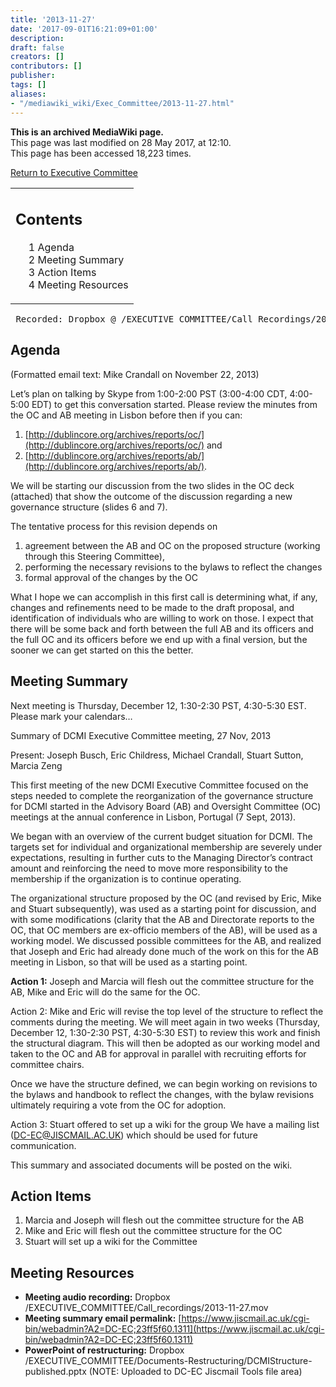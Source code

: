 ```yaml
---
title: '2013-11-27'
date: '2017-09-01T16:21:09+01:00'
description: 
draft: false
creators: []
contributors: []
publisher: 
tags: []
aliases:
- "/mediawiki_wiki/Exec_Committee/2013-11-27.html"
---
```


 **This is an archived MediaWiki page.**  
This page was last modified on 28 May 2017, at 12:10.  
This page has been accessed 18,223 times.

[Return to Executive Committee](/mediawiki_wiki/Exec_Committee)

<table id="toc" class="toc">
  <tr>
    <td>
      <div id="toctitle">
        <h2>Contents</h2>
      </div>
      <ul>
        <li class="toclevel-1 tocsection-1"><a href="#Agenda"><span class="tocnumber">1</span> <span class="toctext">Agenda</span></a></li>
        <li class="toclevel-1 tocsection-2"><a href="#Meeting_Summary"><span class="tocnumber">2</span> <span class="toctext">Meeting Summary</span></a></li>
        <li class="toclevel-1 tocsection-3"><a href="#Action_Items"><span class="tocnumber">3</span> <span class="toctext">Action Items</span></a></li>
        <li class="toclevel-1 tocsection-4"><a href="#Meeting_Resources"><span class="tocnumber">4</span> <span class="toctext">Meeting Resources</span></a></li>
      </ul>
    </td>
  </tr>
</table>


<pre> Recorded: Dropbox @ /EXECUTIVE COMMITTEE/Call_Recordings/2013-11-26.mov
</pre>
## Agenda 

(Formatted email text: Mike Crandall on November 22, 2013)

Let’s plan on talking by Skype from 1:00-2:00 PST (3:00-4:00 CDT, 4:00-5:00 EDT) to get this conversation started. Please review the minutes from the OC and AB meeting in Lisbon before then if you can:

1. [http://dublincore.org/archives/reports/oc/](http://dublincore.org/archives/reports/oc/) and 
2. [http://dublincore.org/archives/reports/ab/](http://dublincore.org/archives/reports/ab/). 

We will be starting our discussion from the two slides in the OC deck (attached) that show the outcome of the discussion regarding a new governance structure (slides 6 and 7).

The tentative process for this revision depends on

1. agreement between the AB and OC on the proposed structure (working through this Steering Committee),
2. performing the necessary revisions to the bylaws to reflect the changes
3. formal approval of the changes by the OC

What I hope we can accomplish in this first call is determining what, if any, changes and refinements need to be made to the draft proposal, and identification of individuals who are willing to work on those. I expect that there will be some back and forth between the full AB and its officers and the full OC and its officers before we end up with a final version, but the sooner we can get started on this the better.

## Meeting Summary 

Next meeting is Thursday, December 12, 1:30-2:30 PST, 4:30-5:30 EST. Please mark your calendars…

Summary of DCMI Executive Committee meeting, 27 Nov, 2013

Present: Joseph Busch, Eric Childress, Michael Crandall, Stuart Sutton, Marcia Zeng

This first meeting of the new DCMI Executive Committee focused on the steps needed to complete the reorganization of the governance structure for DCMI started in the Advisory Board (AB) and Oversight Committee (OC) meetings at the annual conference in Lisbon, Portugal (7 Sept, 2013).

We began with an overview of the current budget situation for DCMI. The targets set for individual and organizational membership are severely under expectations, resulting in further cuts to the Managing Director’s contract amount and reinforcing the need to move more responsibility to the membership if the organization is to continue operating.

The organizational structure proposed by the OC (and revised by Eric, Mike and Stuart subsequently), was used as a starting point for discussion, and with some modifications (clarity that the AB and Directorate reports to the OC, that OC members are ex-officio members of the AB), will be used as a working model. We discussed possible committees for the AB, and realized that Joseph and Eric had already done much of the work on this for the AB meeting in Lisbon, so that will be used as a starting point.

**Action 1:** Joseph and Marcia will flesh out the committee structure for the AB, Mike and Eric will do the same for the OC.

Action 2: Mike and Eric will revise the top level of the structure to reflect the comments during the meeting. We will meet again in two weeks (Thursday, December 12, 1:30-2:30 PST, 4:30-5:30 EST) to review this work and finish the structural diagram. This will then be adopted as our working model and taken to the OC and AB for approval in parallel with recruiting efforts for committee chairs.

Once we have the structure defined, we can begin working on revisions to the bylaws and handbook to reflect the changes, with the bylaw revisions ultimately requiring a vote from the OC for adoption.

Action 3: Stuart offered to set up a wiki for the group We have a mailing list (DC-EC@JISCMAIL.AC.UK) which should be used for future communication.

This summary and associated documents will be posted on the wiki.

## Action Items 

1. Marcia and Joseph will flesh out the committee structure for the AB
2. Mike and Eric will flesh out the committee structure for the OC
3. Stuart will set up a wiki for the Committee

## Meeting Resources 

- **Meeting audio recording:** Dropbox /EXECUTIVE\_COMMITTEE/Call\_recordings/2013-11-27.mov
- **Meeting summary email permalink:** [https://www.jiscmail.ac.uk/cgi-bin/webadmin?A2=DC-EC;23ff5f60.1311](https://www.jiscmail.ac.uk/cgi-bin/webadmin?A2=DC-EC;23ff5f60.1311)
- **PowerPoint of restructuring:** Dropbox /EXECUTIVE\_COMMITTEE/Documents-Restructuring/DCMIStructure-published.pptx (NOTE: Uploaded to DC-EC Jiscmail Tools file area)

